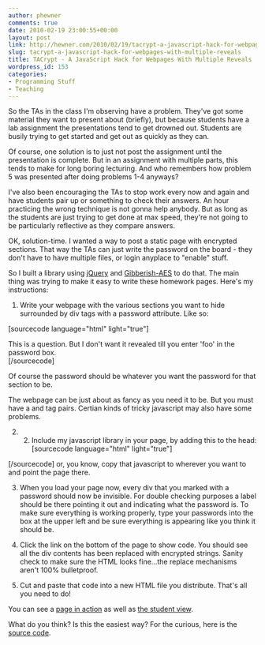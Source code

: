 ```yaml
---
author: phewner
comments: true
date: 2010-02-19 23:00:55+00:00
layout: post
link: http://hewner.com/2010/02/19/tacrypt-a-javascript-hack-for-webpages-with-multiple-reveals/
slug: tacrypt-a-javascript-hack-for-webpages-with-multiple-reveals
title: TACrypt - A JavaScript Hack for Webpages With Multiple Reveals
wordpress_id: 153
categories:
- Programming Stuff
- Teaching
---
```


So the TAs in the class I'm observing have a problem.  They've got some material they want to present about (briefly), but because students have a lab assignment the presentations tend to get drowned out.  Students are busily trying to get started and get out as quickly as they can.

Of course, one solution is to just not post the assignment until the presentation is complete.  But in an assignment with multiple parts, this tends to make for long boring lecturing.  And who remembers how problem 5 was presented after doing problems 1-4 anyways?

I've also been encouraging the TAs to stop work every now and again and have students pair up or something to check their answers.  An hour practicing the wrong technique is not gonna help anybody.  But as long as the students are just trying to get done at max speed, they're not going to be particularly reflective as they compare answers.

OK, solution-time.  I wanted a way to post a static page with encrypted sections.  That way the TAs can just write the password on the board - they don't have to have multiple files, or login anyplace to "enable" stuff.

So I built a library using [jQuery](http://jquery.com/) and [Gibberish-AES](http://github.com/markpercival/gibberish-aes) to do that.  The main thing was trying to make it easy to write these homework pages.  Here's my instructions:





  1. Write your webpage with the various sections you want to hide
surrounded by div tags with a password attribute.  Like so:

[sourcecode language="html" light="true"]
<div password="foo">
This is a question.  But I don't want it revealed till 
you enter 'foo' in the password box.
</div>
[/sourcecode] 

Of course the password should be whatever you want the password for that section to be.

The webpage can be just about as fancy as you need it to be.  But you must have a <head></head> and <body></body>tag pairs.  Certian kinds of tricky javascript may also have some problems.




  2. 2.  Include my javascript library in your page, by adding this to the head:
[sourcecode language="html" light="true"]
<script type="text/javascript" src="http://home.cc.gatech.edu/hewner/uploads/1/tacrypt.js"></script>
[/sourcecode]
or, you know, copy that javascript to wherever you want to and point the page there.



  3. When you load your page now, every div that you marked with a password should now be invisible.  For double checking purposes a label should be there pointing it out and indicating what the password is.  To make sure everything is working properly, type your passwords into the box at the upper left and be sure everything is appearing like you think it should be.




  4. Click the link on the bottom of the page to show code.  You should see all the div contents has been replaced with encrypted strings.  Sanity check to make sure the HTML looks fine...the replace mechanisms aren't 100% bulletproof.



  5. Cut and paste that code into a new HTML file you distribute.  That's all you need to do!



You can see a [page in action](http://technofetish.net/buffaloblog/wp-content/uploads/2010/02/sample.html) as well as [the student view](http://technofetish.net/buffaloblog/wp-content/uploads/2010/02/sample_raw.html).

What do you think?  Is this the easiest way?  For the curious, here is the [source code](http://technofetish.net/buffaloblog/wp-content/uploads/2010/02/tacrypt.js).

